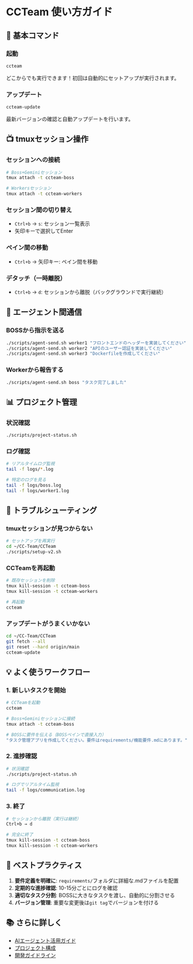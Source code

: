 # CCTeam 使い方ガイド

## 🚀 基本コマンド

### 起動
```bash
ccteam
```
どこからでも実行できます！初回は自動的にセットアップが実行されます。

### アップデート
```bash
ccteam-update
```
最新バージョンの確認と自動アップデートを行います。

## 📺 tmuxセッション操作

### セッションへの接続
```bash
# Boss+Geminiセッション
tmux attach -t ccteam-boss

# Workersセッション
tmux attach -t ccteam-workers
```

### セッション間の切り替え
- `Ctrl+b` → `s`: セッション一覧表示
- 矢印キーで選択してEnter

### ペイン間の移動
- `Ctrl+b` → 矢印キー: ペイン間を移動

### デタッチ（一時離脱）
- `Ctrl+b` → `d`: セッションから離脱（バックグラウンドで実行継続）

## 🤝 エージェント間通信

### BOSSから指示を送る
```bash
./scripts/agent-send.sh worker1 "フロントエンドのヘッダーを実装してください"
./scripts/agent-send.sh worker2 "APIのユーザー認証を実装してください"
./scripts/agent-send.sh worker3 "Dockerfileを作成してください"
```

### Workerから報告する
```bash
./scripts/agent-send.sh boss "タスク完了しました"
```

## 📊 プロジェクト管理

### 状況確認
```bash
./scripts/project-status.sh
```

### ログ確認
```bash
# リアルタイムログ監視
tail -f logs/*.log

# 特定のログを見る
tail -f logs/boss.log
tail -f logs/worker1.log
```

## 🔧 トラブルシューティング

### tmuxセッションが見つからない
```bash
# セットアップを再実行
cd ~/CC-Team/CCTeam
./scripts/setup-v2.sh
```

### CCTeamを再起動
```bash
# 既存セッションを削除
tmux kill-session -t ccteam-boss
tmux kill-session -t ccteam-workers

# 再起動
ccteam
```

### アップデートがうまくいかない
```bash
cd ~/CC-Team/CCTeam
git fetch --all
git reset --hard origin/main
ccteam-update
```

## 💡 よく使うワークフロー

### 1. 新しいタスクを開始
```bash
# CCTeamを起動
ccteam

# Boss+Geminiセッションに接続
tmux attach -t ccteam-boss

# BOSSに要件を伝える（BOSSペインで直接入力）
"タスク管理アプリを作成してください。要件はrequirements/機能要件.mdにあります。"
```

### 2. 進捗確認
```bash
# 状況確認
./scripts/project-status.sh

# ログでリアルタイム監視
tail -f logs/communication.log
```

### 3. 終了
```bash
# セッションから離脱（実行は継続）
Ctrl+b → d

# 完全に終了
tmux kill-session -t ccteam-boss
tmux kill-session -t ccteam-workers
```

## 🎯 ベストプラクティス

1. **要件定義を明確に**: `requirements/`フォルダに詳細な.mdファイルを配置
2. **定期的な進捗確認**: 10-15分ごとにログを確認
3. **適切なタスク分割**: BOSSに大きなタスクを渡し、自動的に分割させる
4. **バージョン管理**: 重要な変更後は`git tag`でバージョンを付ける

## 📚 さらに詳しく

- [AIエージェント活用ガイド](./instructions/ai-usage-guide.md)
- [プロジェクト構成](../README.md)
- [開発ガイドライン](../CLAUDE.md)